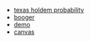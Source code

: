 - [texas holdem probability](https://jonathak.github.io/cards.html)
- [booger](https://jonathak.github.io/booger.html)
- [demo](https://jonathak.github.io/demo/index.html)
- [canvas](https://jonathak.github.io/booger.html)